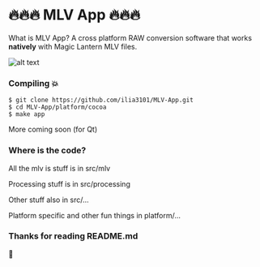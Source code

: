 # :fire::fire::fire: MLV App :fire::fire::fire:
What is MLV App? A cross platform RAW conversion software that works **natively** with Magic Lantern MLV files.

![alt text](https://lh3.googleusercontent.com/EGTIEU_0cN_R37hNtEs7pYviCAUvlgoL4TjzpSxT69BzHJhRLdnDv_xuRTCdSqaaP-wHDFjay5eQ699qGIluiv4OCYkXfcPFvig5GXU9JCTRCrpzs75twn5PMwt8hv41XffPM3246hRjYfqhq-eqc1n_lB1uZStWbLMjsIDVWGkCVL8_f3wP_QozV8UsVtCwx8nH7VpK3-qqnfLYGLYVkd6KlQws2BmhCjJPrWtn2mZ1-uu7EJ1M1q4cRaRKedbpE4trdd5soISO1NRXzB4yAgWzPcoWRFadq2hyMgJMfCbPZqWF7wra3BjDfOab42ddS76vB-vU-mvUfjENPULucPlrv0hFVxIcCssPU2XX7QhTXZ_DWKFru9Ng5O0v8szjUIjJHuIeddn-rv4Vpx_65tBhOvTcBwvBENqbFCn2zS26vhiglfDqSVSdLxs-v0QvsuBXfljrBi3AU6X_WLw9DOkHba676BScWmNczdBdBHY_gtxApiSOnxGRI05ENgkgq2UmAkWns8PfE6jCcY42x7Ua1I2LxucISeFZGf62EcLw0NSUsO6-oh50WPHVYREmBdbIp-Ah=w1439-h1225)
### Compiling :collision:
```
$ git clone https://github.com/ilia3101/MLV-App.git
$ cd MLV-App/platform/cocoa
$ make app
```
More coming soon (for Qt)
### Where is the code?
All the mlv is stuff is in src/mlv

Processing stuff is in src/processing

Other stuff also in src/...

Platform specific and other fun things in platform/...

### Thanks for reading README.md

:frog:
